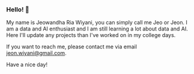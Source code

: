 ### Hello! 👋

My name is Jeowandha Ria Wiyani, you can simply call me Jeo or Jeon. I am a data and AI enthusiast and I am still learning a lot about data and AI.
Here I'll update any projects than I've worked on in my college days.

If you want to reach me, please contact me via email jeon.wiyani@gmail.com.

Have a nice day!
